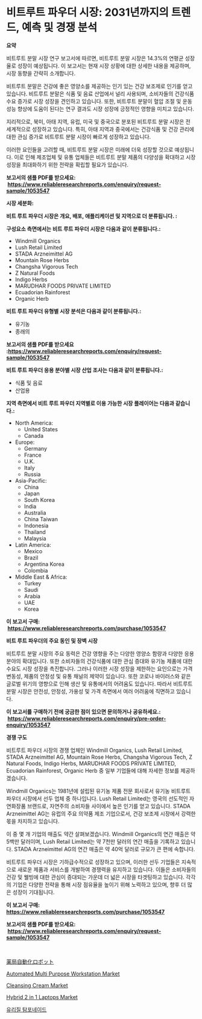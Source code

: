 <p><h1>비트루트 파우더 시장: 2031년까지의 트렌드, 예측 및 경쟁 분석</h1></p><p><strong>요약</strong></p>
<p><p>비트루트 분말 시장 연구 보고서에 따르면, 비트루트 분말 시장은 14.3%의 연평균 성장율로 성장이 예상됩니다. 이 보고서는 현재 시장 상황에 대한 상세한 내용을 제공하며, 시장 동향을 간략히 소개합니다. </p><p>비트루트 분말은 건강에 좋은 영양소를 제공하는 인기 있는 건강 보조제로 인기를 얻고 있습니다. 비트루트 분말은 식품 및 음료 산업에서 널리 사용되며, 소비자들의 건강식품 수요 증가로 시장 성장을 견인하고 있습니다. 또한, 비트루트 분말이 혈압 조절 및 운동 성능 향상에 도움이 된다는 연구 결과도 시장 성장에 긍정적인 영향을 미치고 있습니다. </p><p>지리적으로, 북미, 아태 지역, 유럽, 미국 및 중국으로 분포된 비트루트 분말 시장은 전 세계적으로 성장하고 있습니다. 특히, 아태 지역과 중국에서는 건강식품 및 건강 관리에 대한 관심 증가로 비트루트 분말 시장이 빠르게 성장하고 있습니다.</p><p>이러한 요인들을 고려할 때, 비트루트 분말 시장은 미래에 더욱 성장할 것으로 예상됩니다. 이로 인해 제조업체 및 유통 업체들은 비트루트 분말 제품의 다양성을 확대하고 시장 성장을 최대화하기 위한 전략을 확립할 필요가 있습니다.</p></p>
<p><strong>보고서의 샘플 PDF를 받으세요: &nbsp;<a href="https://www.reliableresearchreports.com/enquiry/request-sample/1053547">https://www.reliableresearchreports.com/enquiry/request-sample/1053547</a></strong></p>
<p><strong>시장 세분화:</strong></p>
<p><strong> 비트 루트 파우더 시장은 개요, 배포, 애플리케이션 및 지역으로 더 분류됩니다. :</strong></p>
<p><strong>구성요소 측면에서는 비트 루트 파우더 시장은 다음과 같이 분류됩니다.:</strong></p>
<p><ul><li>Windmill Organics</li><li>Lush Retail Limited</li><li>STADA Arzneimittel AG</li><li>Mountain Rose Herbs</li><li>Changsha Vigorous Tech</li><li>Z Natural Foods</li><li>Indigo Herbs</li><li>MARUDHAR FOODS PRIVATE LIMITED</li><li>Ecuadorian Rainforest</li><li>Organic Herb</li></ul></p>
<p><strong> 비트 루트 파우더 유형별 시장 분석은 다음과 같이 분류됩니다.:</strong></p>
<p><ul><li>유기농</li><li>종래의</li></ul></p>
<p><strong>보고서의 샘플 PDF를 받으세요 :<a href="https://www.reliableresearchreports.com/enquiry/request-sample/1053547">https://www.reliableresearchreports.com/enquiry/request-sample/1053547</a></strong></p>
<p><strong> 비트 루트 파우더 응용 분야별 시장 산업 조사는 다음과 같이 분류됩니다.:</strong></p>
<p><ul><li>식품 및 음료</li><li>산업용</li></ul></p>
<p><strong>지역 측면에서 비트 루트 파우더 지역별로 이용 가능한 시장 플레이어는 다음과 같습니다.:</strong></p>
<p><ul>
    <li>
        North America:
        <ul>
            <li>United States</li>
            <li>Canada</li>
        </ul>
    </li>
    <li>
        Europe:
        <ul>
            <li>Germany</li>
            <li>France</li>
            <li>U.K.</li>
            <li>Italy</li>
            <li>Russia</li>
        </ul>
    </li>
    <li>
        Asia-Pacific:
        <ul>
            <li>China</li>
            <li>Japan</li>
            <li>South Korea</li>
            <li>India</li>
            <li>Australia</li>
            <li>China Taiwan</li>
            <li>Indonesia</li>
            <li>Thailand</li>
            <li>Malaysia</li>
        </ul>
    </li>
    <li>
        Latin America:
        <ul>
            <li>Mexico</li>
            <li>Brazil</li>
            <li>Argentina Korea</li>
            <li>Colombia</li>
        </ul>
    </li>
    <li>
        Middle East & Africa:
        <ul>
            <li>Turkey</li>
            <li>Saudi</li>
            <li>Arabia</li>
            <li>UAE</li>
            <li>Korea</li>
        </ul>
    </li>
    </ul></p>
<p><strong>이 보고서 구매: &nbsp;<a href="https://www.reliableresearchreports.com/purchase/1053547">https://www.reliableresearchreports.com/purchase/1053547</a></strong></p>
<p><strong>비트 루트 파우더의 주요 동인 및 장벽 시장</strong></p>
<p><p>비트루트 분말 시장의 주요 동력은 건강 영향을 주는 다양한 영양소 함량과 다양한 응용 분야의 확대입니다. 또한 소비자들의 건강식품에 대한 관심 증대와 유기농 제품에 대한 수요도 시장 성장을 촉진합니다. 그러나 이러한 시장 성장을 제한하는 요인으로는 가격 변동성, 제품의 안정성 및 유통 채널의 제약이 있습니다. 또한 코로나 바이러스와 같은 글로벌 위기의 영향으로 인해 생산 및 유통에서의 어려움도 있습니다. 따라서 비트루트 분말 시장은 안전성, 안정성, 가용성 및 가격 측면에서 여러 어려움에 직면하고 있습니다.</p></p>
<p><strong>이 보고서를 구매하기 전에 궁금한 점이 있으면 문의하거나 공유하세요.: &nbsp;<a href="https://www.reliableresearchreports.com/enquiry/pre-order-enquiry/1053547">https://www.reliableresearchreports.com/enquiry/pre-order-enquiry/1053547</a></strong></p>
<p><strong>경쟁 구도</strong></p>
<p><p>비트루트 파우더 시장의 경쟁 업체인 Windmill Organics, Lush Retail Limited, STADA Arzneimittel AG, Mountain Rose Herbs, Changsha Vigorous Tech, Z Natural Foods, Indigo Herbs, MARUDHAR FOODS PRIVATE LIMITED, Ecuadorian Rainforest, Organic Herb 중 일부 기업들에 대해 자세한 정보를 제공하겠습니다.</p><p>Windmill Organics는 1981년에 설립된 유기농 제품 전문 회사로서 유기농 비트루트 파우더 시장에서 선두 업체 중 하나입니다. Lush Retail Limited는 영국의 선도적인 자연화장품 브랜드로, 자연주의 소비자들 사이에서 높은 인기를 얻고 있습니다. STADA Arzneimittel AG는 유럽의 주요 의약품 제조 기업으로서, 건강 보조제 시장에서 강력한 몫을 차지하고 있습니다.</p><p>이 중 몇 개 기업의 매출도 약간 살펴보겠습니다. Windmill Organics의 연간 매출은 약 5백만 달러이며, Lush Retail Limited는 약 7천만 달러의 연간 매출을 기록하고 있습니다. STADA Arzneimittel AG의 연간 매출은 약 40억 달러로 규모가 큰 편에 속합니다.</p><p>비트루트 파우더 시장은 기하급수적으로 성장하고 있으며, 이러한 선두 기업들은 지속적으로 새로운 제품과 서비스를 개발하여 경쟁력을 유지하고 있습니다. 이들은 소비자들의 건강 및 웰빙에 대한 관심이 증대되는 가운데 더 넓은 시장을 타겟팅하고 있습니다. 각각의 기업은 다양한 전략을 통해 시장 점유율을 높이기 위해 노력하고 있으며, 향후 더 많은 성장이 기대됩니다.</p></p>
<p><strong>이 보고서 구매: &nbsp; <a href="https://www.reliableresearchreports.com/purchase/1053547">https://www.reliableresearchreports.com/purchase/1053547</a></strong></p>
<p><strong>보고서의 샘플 PDF를 받으세요: &nbsp;<a href="https://www.reliableresearchreports.com/enquiry/request-sample/1053547">https://www.reliableresearchreports.com/enquiry/request-sample/1053547</a></strong><strong></strong></p>
<p>&nbsp;</p>
<p><p><a href="https://github.com/vhemk0794148/Market-Research-Report-List-1/blob/main/49885594818.md">薬局自動化ロボット</a></p><p><a href="https://issuu.com/reportprime-2/docs/automated-multi-purpose-workstation-market-size-20">Automated Multi Purpose Workstation Market</a></p><p><a href="https://github.com/sofayahoo2023/Market-Research-Report-List-3/blob/main/cleansing-cream-market.md">Cleansing Cream Market</a></p><p><a href="https://issuu.com/reportprime-2/docs/hybrid-2-in-1-laptops-market-size-2030.pptx">Hybrid 2 in 1 Laptops Market</a></p><p><a href="https://github.com/vss5505pa7z1p/Market-Research-Report-List-1/blob/main/66006824331.md">유리질 탐포네이드</a></p></p>